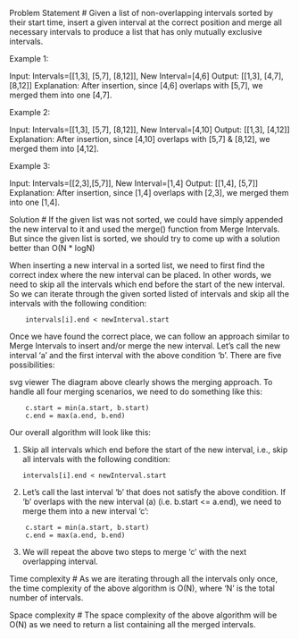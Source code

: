 Problem Statement #
Given a list of non-overlapping intervals sorted by their start time, insert a given interval at the correct position and merge all necessary intervals to produce a list that has only mutually exclusive intervals.

Example 1:

Input: Intervals=[[1,3], [5,7], [8,12]], New Interval=[4,6]
Output: [[1,3], [4,7], [8,12]]
Explanation: After insertion, since [4,6] overlaps with [5,7], we merged them into one [4,7].

Example 2:

Input: Intervals=[[1,3], [5,7], [8,12]], New Interval=[4,10]
Output: [[1,3], [4,12]]
Explanation: After insertion, since [4,10] overlaps with [5,7] & [8,12], we merged them into [4,12].

Example 3:

Input: Intervals=[[2,3],[5,7]], New Interval=[1,4]
Output: [[1,4], [5,7]]
Explanation: After insertion, since [1,4] overlaps with [2,3], we merged them into one [1,4].

Solution #
If the given list was not sorted, we could have simply appended the new interval to it and used the merge() function from Merge Intervals. But since the given list is sorted, we should try to come up with a solution better than O(N * logN)

When inserting a new interval in a sorted list, we need to first find the correct index where the new interval can be placed. In other words, we need to skip all the intervals which end before the start of the new interval. So we can iterate through the given sorted listed of intervals and skip all the intervals with the following condition:
```
    intervals[i].end < newInterval.start
```
Once we have found the correct place, we can follow an approach similar to Merge Intervals to insert and/or merge the new interval. Let’s call the new interval ‘a’ and the first interval with the above condition ‘b’. There are five possibilities:

svg viewer
The diagram above clearly shows the merging approach. To handle all four merging scenarios, we need to do something like this:
```
    c.start = min(a.start, b.start)
    c.end = max(a.end, b.end)
```
Our overall algorithm will look like this:

1. Skip all intervals which end before the start of the new interval, i.e., skip all intervals with the following condition:
    ```
    intervals[i].end < newInterval.start
    ```
2. Let’s call the last interval ‘b’ that does not satisfy the above condition. If ‘b’ overlaps with the new interval (a) (i.e. b.start <= a.end), we need to merge them into a new interval ‘c’:
```
    c.start = min(a.start, b.start)
    c.end = max(a.end, b.end)
```
3. We will repeat the above two steps to merge ‘c’ with the next overlapping interval.

Time complexity #
As we are iterating through all the intervals only once, the time complexity of the above algorithm is O(N), where ‘N’ is the total number of intervals.

Space complexity #
The space complexity of the above algorithm will be O(N) as we need to return a list containing all the merged intervals.
